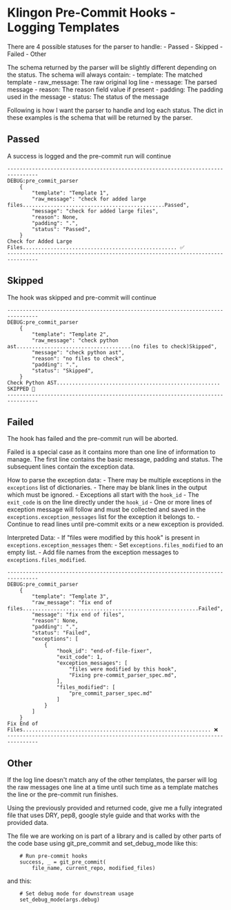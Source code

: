 # Klingon Pre-Commit Hooks - Logging Templates

There are 4 possible statuses for the parser to handle:
    - Passed
    - Skipped
    - Failed
    - Other

The schema returned by the parser will be slightly different depending on the
status. The schema will always contain: 
    - template: The matched template
    - raw_message: The raw original log line
    - message: The parsed message
    - reason: The reason field value if present
    - padding: The padding used in the message
    - status: The status of the message

Following is how I want the parser to handle and log each status. The dict in
these examples is the schema that will be returned by the parser.

## Passed

A success is logged and the pre-commit run will continue

```logging
--------------------------------------------------------------------------------
DEBUG:pre_commit_parser
    {
        "template": "Template 1",
        "raw_message": "check for added large files..............................................Passed",
        "message": "check for added large files",
        "reason": None,
        "padding": ".",
        "status": "Passed",
    }
Check for Added Large Files.................................................. ✅
--------------------------------------------------------------------------------
```

## Skipped

The hook was skipped and pre-commit will continue

```logging
--------------------------------------------------------------------------------
DEBUG:pre_commit_parser
    {
        "template": "Template 2",
        "raw_message": "check python ast.....................................(no files to check)Skipped",
        "message": "check python ast",
        "reason": "no files to check",
        "padding": ".",
        "status": "Skipped",
    }
Check Python AST..................................................... SKIPPED 🦘
--------------------------------------------------------------------------------
```

## Failed

The hook has failed and the pre-commit run will be aborted.

Failed is a special case as it contains more than one line of information to
manage. The first line contains the basic message, padding and status. The
subsequent lines contain the exception data.

How to parse the exception data:
    - There may be multiple exceptions in the `exceptions` list of dictionaries.
    - There may be blank lines in the output which must be ignored.
    - Exceptions all start with the `hook_id`
    - The `exit_code` is on the line directly under the `hook_id`
    - One or more lines of exception message will follow and must be collected
    and saved in the `exceptions.exception_messages` list for the exception it belongs to.
    - Continue to read lines until pre-commit exits or a new exception is provided.

Interpreted Data:
    - If "files were modified by this hook" is present in `exceptions.exception_messages` then:
        - Set `exceptions.files_modified` to an empty list.
        - Add file names from the exception messages to `exceptions.files_modified`.

```logging
--------------------------------------------------------------------------------
DEBUG:pre_commit_parser
    {
        "template": "Template 3",
        "raw_message": "fix end of files.........................................................Failed",
        "message": "fix end of files",
        "reason": None,
        "padding": ".",
        "status": "Failed",
        "exceptions": [
            {
                "hook_id": "end-of-file-fixer",
                "exit_code": 1,
                "exception_messages": [
                    "files were modified by this hook",
                    "Fixing pre-commit_parser_spec.md",
                ],
                "files_modified": [
                    "pre_commit_parser_spec.md"
                ]
            }
        ]
    }
Fix End of Files............................................................. ❌
--------------------------------------------------------------------------------
```

## Other

If the log line doesn't match any of the other templates, the parser will log
the raw messages one line at a time until such time as a template matches the
line or the pre-commit run finishes.

Using the previously provided and returned code, give me a fully integrated
file that uses DRY, pep8, google style guide and that works with the provided
data.

The file we are working on is part of a library and is called by other parts of the code base using git_pre_commit and set_debug_mode like this:
```
    # Run pre-commit hooks
    success, _ = git_pre_commit(
        file_name, current_repo, modified_files)
```
and this:
```
    # Set debug mode for downstream usage
    set_debug_mode(args.debug)
```
